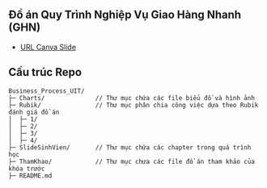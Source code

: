 ## Đồ án Quy Trình Nghiệp Vụ Giao Hàng Nhanh (GHN)

-   [URL Canva Slide](https://www.canva.com/design/DAGunlobeBc/jwrlfFHzF5_--SFsUhdltA/edit?utm_content=DAGunlobeBc&utm_campaign=designshare&utm_medium=link2&utm_source=sharebutton)

## Cấu trúc Repo

```text
Business_Process_UIT/
├─ Charts/              // Thư mục chứa các file biểu đồ và hình ảnh
├─ Rubik/               // Thư mục phân chia công việc dựa theo Rubik đánh giá đồ án
│  ├─ 1/
│  ├─ 2/
│  ├─ 3/
│  ├─ 4/
├─ SlideSinhVien/       // Thư mục chứa các chapter trong quá trình học
├─ ThamKhao/            // Thư mục chưa các file đồ án tham khảo của khóa trước
├─ README.md
```
